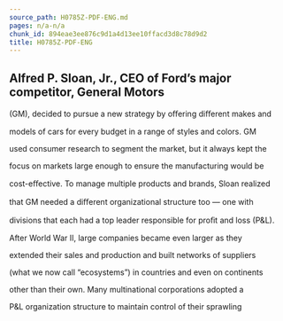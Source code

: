 ```yaml
---
source_path: H0785Z-PDF-ENG.md
pages: n/a-n/a
chunk_id: 894eae3ee876c9d1a4d13ee10ffacd3d8c78d9d2
title: H0785Z-PDF-ENG
---
```

## Alfred P. Sloan, Jr., CEO of Ford’s major competitor, General Motors

(GM), decided to pursue a new strategy by oﬀering diﬀerent makes and

models of cars for every budget in a range of styles and colors. GM

used consumer research to segment the market, but it always kept the

focus on markets large enough to ensure the manufacturing would be

cost-eﬀective. To manage multiple products and brands, Sloan realized

that GM needed a diﬀerent organizational structure too — one with

divisions that each had a top leader responsible for proﬁt and loss (P&L).

After World War II, large companies became even larger as they

extended their sales and production and built networks of suppliers

(what we now call “ecosystems”) in countries and even on continents

other than their own. Many multinational corporations adopted a

P&L organization structure to maintain control of their sprawling
